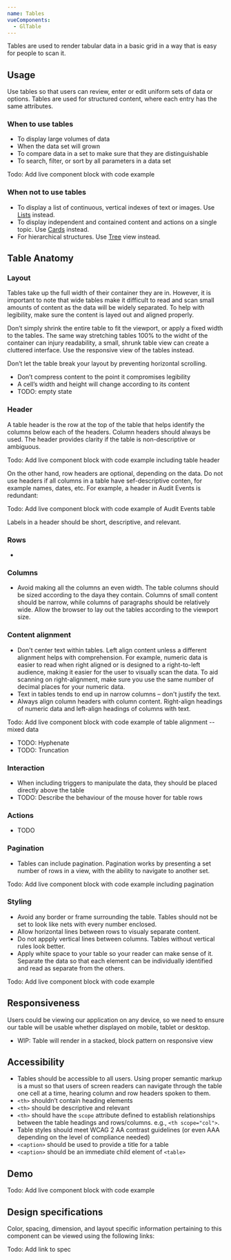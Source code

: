 ```yaml
---
name: Tables
vueComponents: 
  - GlTable
---
```


Tables are used to render tabular data in a basic grid in a way that is easy for people to scan it.

## Usage

Use tables so that users can review, enter or edit uniform sets of data or options. Tables are used for structured content, where each entry has the same attributes.

### When to use tables

*   To display large volumes of data
*   When the data set will grown
*   To compare data in a set to make sure that they are distinguishable
*   To search, filter, or sort by all parameters in a data set

Todo: Add live component block with code example

### When not to use tables

*   To display a list of continuous, vertical indexes of text or images. Use [Lists](/components/lists) instead.
*   To display independent and contained content and actions on a single topic. Use [Cards](/components/cards) instead.
*   For hierarchical structures. Use [Tree](/components/tree) view instead.

## Table Anatomy

### Layout

Tables take up the full width of their container they are in. However, it is important to note that wide tables make it difficult to read and scan small amounts of content as the data will be widely separated. To help with legibility, make sure the content is layed out and aligned properly.

Don’t simply shrink the entire table to fit the viewport, or apply a fixed width to the tables. The same way stretching tables 100% to the widht of the container can injury readability, a small, shrunk table view can create a cluttered interface. Use the responsive view of the tables instead.

Don’t let the table break your layout by preventing horizontal scrolling.

* Don’t compress content to the point it compromises legibility
* A cell’s width and height will change according to its content
* TODO: empty state

### Header

A table header is the row at the top of the table that helps identify the columns below each of the headers. Column headers should always be used. The header provides clarity if the table is non-descriptive or ambiguous.

Todo: Add live component block with code example including table header

On the other hand, row headers are optional, depending on the data. Do not use headers if all columns in a table have sef-descriptive conten, for example names, dates, etc. For example, a header in Audit Events is redundant:

Todo: Add live component block with code example of Audit Events table

Labels in a header should be short, descriptive, and relevant. 

### Rows

* 

### Columns

* Avoid making all the columns an even width. The table columns should be sized according to the daya they contain. Columns of small content should be narrow, while columns of paragraphs should be relatively wide. Allow the browser to lay out the tables according to the viewport size.

### Content alignment

* Don't center text within tables. Left align content unless a different alignment helps with comprehension. For example, numeric data is easier to read when right aligned or is designed to a right-to-left audience, making it easier for the user to visually scan the data. To aid scanning on right-alignment, make sure you use the same number of decimal places for your numeric data.
* Text in tables tends to end up in narrow columns – don't justify the text.
* Always align column headers with column content. Right-align headings of numeric data and left-align headings of columns with text.

Todo: Add live component block with code example of table alignment -- mixed data

* TODO: Hyphenate
* TODO: Truncation

### Interaction

* When including triggers to manipulate the data, they should be placed directly above the table
* TODO: Describe the behaviour of the mouse hover for table rows

### Actions

* TODO

### Pagination

* Tables can include pagination. Pagination works by presenting a set number of rows in a view, with the ability to navigate to another set.

Todo: Add live component block with code example including pagination

### Styling

* Avoid any border or frame surrounding the table. Tables should not be set to look like nets with every number enclosed. 
* Allow horizontal lines between rows to visualy separate content.
* Do not appply vertical lines between columns. Tables without vertical rules look better.
* Apply white space to your table so your reader can make sense of it. Separate the data so that each element can be individually identified and read as separate from the others. 

Todo: Add live component block with code example

## Responsiveness

Users could be viewing our application on any device, so we need to ensure our table will be usable whether displayed on mobile, tablet or desktop.

* WIP: Table will render in a stacked, block pattern on responsive view

## Accessibility

* Tables should be accessible to all users. Using proper semantic markup is a must so that users of screen readers can navigate through the table one cell at a time, hearing column and row headers spoken to them.
* `<th>` shouldn’t contain heading elements
* `<th>` should be descriptive and relevant
* `<th>` should have the `scope` attribute defined to establish relationships between the table headings and rows/columns. e.g., `<th scope="col">`.
* Table styles should meet WCAG 2 AA contrast guidelines (or even AAA depending on the level of compliance needed)
* `<caption>` should be used to provide a title for a table
* `<caption>` should be an immediate child element of `<table>`

## Demo

Todo: Add live component block with code example

## Design specifications

Color, spacing, dimension, and layout specific information pertaining to this component can be viewed using the following links:

Todo: Add link to spec


